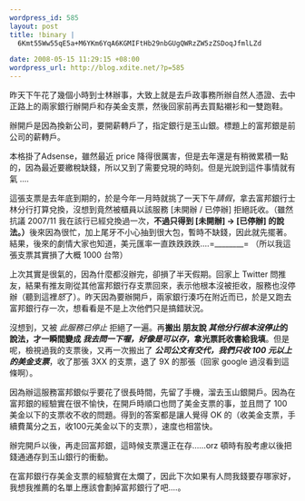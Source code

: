 ```yaml
--- 
wordpress_id: 585
layout: post
title: !binary |
  6Kmt55Ww55qE5a+M6YKm6YqA6KGMIFtHb29nbGUgQWRzZW5zZSDoqJfmlLZd

date: 2008-05-15 11:29:15 +08:00
wordpress_url: http://blog.xdite.net/?p=585
---
```

昨天下午花了幾個小時到士林辦事，大致上就是去戶政事務所辦自然人憑證、去中正路上的兩家銀行辦開戶和存美金支票，然後回家前再去買點襯衫和一雙跑鞋。

辦開戶是因為換新公司，要開薪轉戶了，指定銀行是玉山銀。標題上的富邦銀是前公司的薪轉戶。

本格掛了Adsense，雖然最近 price 降得很厲害，但是去年還是有稍微累積一點的，因為最近要繳稅缺錢，所以又到了需要兌現的時刻。但是光說到這件事情就有氣 ....

這張支票是去年底到期的，於是今年一月時就挑了一天下午*請假*，拿去富邦銀行士林分行打算兌換，沒想到竟然被櫃員以該服務 [未開辦 / 已停辦] 拒絕託收。（雖然抗議 2007/11 我在該行已經兌換過一次，<strong>不過只得到 [未開辦] -> [已停辦] 的說法。）</strong>後來因為很忙，加上尾牙不小心抽到很大包，暫時不缺錢，因此就先擺著。結果，後來的劇情大家也知道，美元匯率一直跌跌跌跌….=________= （所以我這張支票其實損了大概 1000 台幣）

上次其實是很氣的，因為什麼都沒辦完，卻損了半天假期。回家上 Twitter 問推友，結果有推友剛從其他富邦銀行存支票回來，表示他根本沒被拒收，服務也沒停辦（聽到這裡*怒*了）。昨天因為要辦開戶，兩家銀行湊巧在附近而已，於是又跑去富邦銀行存一次，想看看是不是上次他們只是搞錯狀況。

沒想到，又被 *此服務已停止* 拒絕了一遍。再<strong>搬出 朋友說 *其他分行根本沒停止*的說法，才一瞬間變成 *我去問一下喔，好像是可以存*，拿光票託收書給我填</strong>。但是呢，檢視過我的支票後，又再一次搬出了 *<strong>公司公文有交代，我們只收 100 元以上的美金支票</strong>*，收了那張 3XX 的支票，退了 9X 的那張（回家 google 過沒看到這條啊）。

因為辦這服務富邦銀似乎要花了很長時間，先留了手機，溜去玉山銀開戶。因為在富邦銀的經驗實在很不愉快，在開戶時順口也問了美金支票的事，並且問了 100 美金以下的支票收不收的問題。得到的答案都是讓人覺得 OK 的（收美金支票，手續費萬分之五，收100元美金以下的支票），速度也相當快。

辦完開戶以後，再走回富邦銀，這時候支票還正在存……orz 頓時有股考慮以後把錢通通存到玉山銀行的衝動。

在富邦銀行存美金支票的經驗實在太爛了，因此下次如果有人問我錢要存哪家好，我想我推薦的名單上應該會劃掉富邦銀行了吧....。


